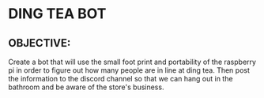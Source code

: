 # DING TEA BOT
## OBJECTIVE:
Create a bot that will use the small foot print and portability of the raspberry pi in order to
figure out how many people are in line at ding tea.  Then post the information to the discord channel
so that we can hang out in the bathroom and be aware of the store's business.